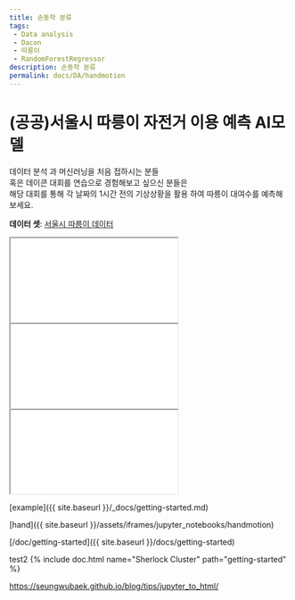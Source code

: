 ```yaml
---
title: 손동작 분류
tags: 
 - Data analysis
 - Dacon
 - 따릉이
 - RandomForestRegressor
description: 손동작 분류
permalink: docs/DA/handmotion
---
```


# (공공)서울시 따릉이 자전거 이용 예측 AI모델

데이터 분석 과 머신러닝을 처음 접하시는 분들<br>
혹은 데이콘 대회를 연습으로 경험해보고 싶으신 분들은<br> 
해당 대회를 통해 각 날짜의 1시간 전의 기상상황을 활용 하여 따릉이 대여수를 예측해 보세요.

**데이터 셋**: [서울시 따릉이 데이터](https://dacon.io/competitions/open/235576/data)

<iframe id="handmotion" name="handmotion" src="{{ site.baseurl }}/assets/iframes/jupyter_notebooks/handmotion">test</iframe>
<iframe id="handmotion" name="handmotion" src="_docs\example-page.md">test</iframe>
<iframe id="handmotion" name="handmotion" src="{{ site.baseurl }}/docs/getting-started">test</iframe>


[example]({{ site.baseurl }}/_docs/getting-started.md)

[hand]({{ site.baseurl }}/assets/iframes/jupyter_notebooks/handmotion)
<!-- - [here is that link](assets/iframes/jupyter_notebooks/handmotion.html) -->


[/doc/getting-started]({{ site.baseurl }}/docs/getting-started)

test2
{% include doc.html name="Sherlock Cluster" path="getting-started" %}


https://seungwubaek.github.io/blog/tips/jupyter_to_html/